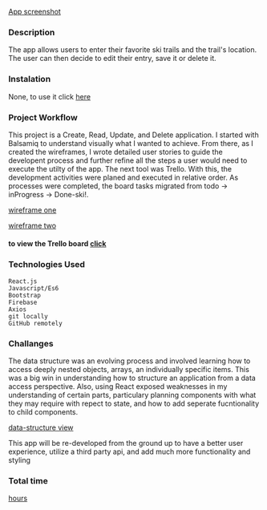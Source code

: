 

[App screenshot](https://cloud.githubusercontent.com/assets/7386478/22048464/3db7eac8-dcfb-11e6-88b6-b9020a7ec1a7.png)

### Description 

The app allows users to enter their favorite ski trails and the trail's location. The user can then decide to edit their entry, save it or delete it.

### Instalation

None, to use it click [here](https://www.bitballoon.com/sites/commander-shoe-40550)

### Project Workflow

This project is a Create, Read, Update, and Delete application. I started with Balsamiq to understand visually what I wanted to achieve. From there, as I created the wireframes, I wrote detailed user stories to guide the developent process and further refine all the steps a user would need to execute the utilty of the app. The next tool was Trello. With this, the development activities were planed and executed in relative order. As processes were completed, the board tasks migrated from todo -> inProgress -> Done-ski!. 


[wireframe one](https://cloud.githubusercontent.com/assets/7386478/22047990/63dbf4e0-dcf8-11e6-9524-c0c294d1436d.png)

[wireframe two](https://cloud.githubusercontent.com/assets/7386478/22047955/2ad48554-dcf8-11e6-9cfa-481df819e3d4.png)

#### to view the Trello board [click](https://trello.com/b/mEYTWjfu/favorite-ski-trails)

### Technologies Used
    React.js
    Javascript/Es6
    Bootstrap
    Firebase
    Axios
    git locally
    GitHub remotely

### Challanges

The data structure was an evolving process and involved learning how to access deeply nested objects, arrays, an individually specific items. This was a big win in understanding how to structure an application from a data access perspective. Also, using React exposed weaknesses in my understanding of certain parts, particulary planning components with what they may require with repect to state, and how to add seperate fucntionality to child components. 

[data-structure view](https://cloud.githubusercontent.com/assets/7386478/22048397/b4518802-dcfa-11e6-96a5-114bc8e062cf.png)

This app will be re-developed from the ground up to have a better user experience, utilize a third party api, and add much more functionality and styling

### Total time
[hours](https://cloud.githubusercontent.com/assets/7386478/22048654/5c292728-dcfc-11e6-953f-79952ff6027b.png)
